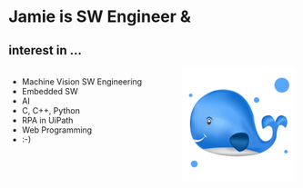 # Jamie is SW Engineer &

## interest in ...

<img align='right' src='whale.webp' width='200'>

<ul>
    <br>
    <li>Machine Vision SW Engineering</li>
    <li>Embedded SW</li>
    <li>AI</li>
    <li>C, C++, Python</li>
    <li>RPA in UiPath</li>
    <li>Web Programming</li>
    <li>:-)</li>
</ul>
